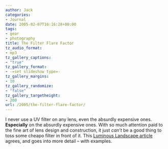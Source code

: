 ```yaml
---
author: Jack
categories:
- Journal
date: 2005-02-07T16:16:28+00:00
tags:
- gear
- photography
title: The Filter Flare Factor
tz_audio_format:
- mp3
tz_gallery_captions:
- "true"
tz_gallery_format:
- -=set slideshow type=-
tz_gallery_margins:
- 10
tz_gallery_randomize:
- "false"
tz_gallery_targetheight:
- 200
url: /2005/the-filter-flare-factor/
---
```


I never use a UV filter on any lens, even the absurdly expensive ones. **Especially** on the absurdly expensive ones. With so much attention paid to the fine art of lens design and construction, it just _can’t_ be a good thing to toss some cheapo filter in front of it. This [Luminous Landscape article][1] agrees, and goes into more detail – with examples.

 [1]: http://www.luminous-landscape.com/columns/sm-feb-05.shtml
